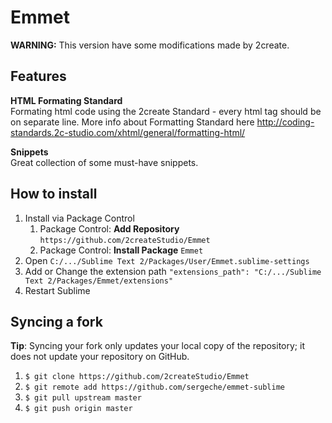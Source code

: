 # Emmet

**WARNING:** This version have some modifications made by 2create.

## Features

**HTML Formating Standard**  
Formating html code using the 2create Standard - every html tag should be on separate line. More info about Formatting Standard here http://coding-standards.2c-studio.com/xhtml/general/formatting-html/

**Snippets**  
Great collection of some must-have snippets.

## How to install
1. Install via Package Control
	1. Package Control: **Add Repository** ```https://github.com/2createStudio/Emmet```
	2. Package Control: **Install Package** ```Emmet```
2. Open ```C:/.../Sublime Text 2/Packages/User/Emmet.sublime-settings```
3. Add or Change the extension path ```"extensions_path": "C:/.../Sublime Text 2/Packages/Emmet/extensions"```
4. Restart Sublime

## Syncing a fork
**Tip**: Syncing your fork only updates your local copy of the repository; it does not update your repository on GitHub.

1. ``$ git clone https://github.com/2createStudio/Emmet``
2. ``$ git remote add https://github.com/sergeche/emmet-sublime``
3. ``$ git pull upstream master``
4. ``$ git push origin master``
